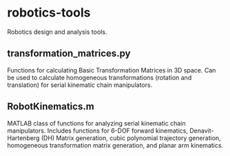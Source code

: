 # robotics-tools
Robotics design and analysis tools.

## transformation_matrices.py ##
Functions for calculating Basic Transformation Matrices in 3D space.  Can be used to calculate homogeneous transformations (rotation and translation) for serial kinematic chain manipulators.

## RobotKinematics.m ##
MATLAB class of functions for analyzing serial kinematic chain manipulators.  Includes functions for 6-DOF forward kinematics, Denavit-Hartenberg (DH) Matrix generation, cubic polynomial trajectory generation, homogeneous transformation matrix generation, and planar arm kinematics.
